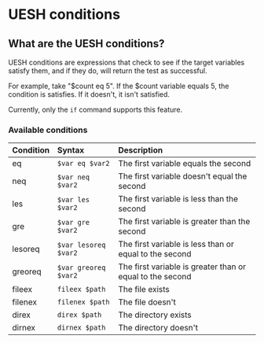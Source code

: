 # UESH conditions

## What are the UESH conditions?

UESH conditions are expressions that check to see if the target variables satisfy them, and if they do, will return the test as successful.

For example, take "$count eq 5". If the $count variable equals 5, the condition is satisfies. If it doesn't, it isn't satisfied.

Currently, only the `if` command supports this feature.

### Available conditions

| Condition | Syntax               | Description
|:----------|:---------------------|:------------
| eq        | `$var eq $var2`      | The first variable equals the second
| neq       | `$var neq $var2`     | The first variable doesn't equal the second
| les       | `$var les $var2`     | The first variable is less than the second
| gre       | `$var gre $var2`     | The first variable is greater than the second
| lesoreq   | `$var lesoreq $var2` | The first variable is less than or equal to the second
| greoreq   | `$var greoreq $var2` | The first variable is greater than or equal to the second
| fileex    | `fileex $path`       | The file exists
| filenex   | `filenex $path`      | The file doesn't
| direx     | `direx $path`        | The directory exists
| dirnex    | `dirnex $path`       | The directory doesn't
